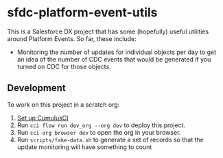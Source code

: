 # sfdc-platform-event-utils

This is a Salesforce DX project that has some (hopefully) useful utilities around Platform Events. So far, these include: 

- Monitoring the number of updates for individual objects per day to get an idea of the number of CDC events that would be generated if you turned on CDC for those objects. 

## Development

To work on this project in a scratch org:

1. [Set up CumulusCI](https://cumulusci.readthedocs.io/en/latest/tutorial.html)
2. Run `cci flow run dev_org --org dev` to deploy this project.
3. Run `cci org browser dev` to open the org in your browser.
4. Run `scripts/fake-data.sh` to generate a set of records so that the update monitoring will have something to count